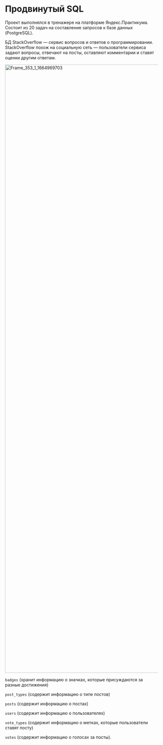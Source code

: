 # Продвинутый SQL

Проект выполнялся в тренажере на платформе Яндекс.Практикума. Состоит из 20 задач на составление запросов к базе данных (PostgreSQL).

БД StackOverflow — сервис вопросов и ответов о программировании. StackOverflow похож на социальную сеть — пользователи сервиса задают вопросы, отвечают на посты, оставляют комментарии и ставят оценки другим ответам.

<img width="2000" alt="Frame_353_1_1664969703" src="https://github.com/user-attachments/assets/33c57ed9-858c-48d1-8b39-c951067d3095" />


`badges` (хранит информацию о значках, которые присуждаются за разные достижения)

`post_types` (содержит информацию о типе постов)

`posts` (содержит информацию о постах)

`users` (содержит информацию о пользователях)

`vote_types` (содержит информацию о метках, которые пользователи ставят посту)

`votes` (cодержит информацию о голосах за посты).
